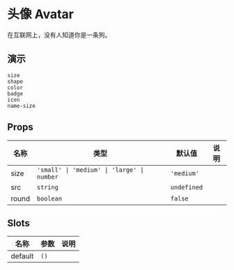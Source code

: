 # 头像 Avatar

在互联网上，没有人知道你是一条狗。

## 演示

```demo
size
shape
color
badge
icon
name-size
```

## Props

| 名称  | 类型                                       | 默认值      | 说明 |
| ----- | ------------------------------------------ | ----------- | ---- |
| size  | `'small' \| 'medium' \| 'large' \| number` | `'medium'`  |      |
| src   | `string`                                   | `undefined` |      |
| round | `boolean`                                  | `false`     |      |

## Slots

| 名称    | 参数 | 说明 |
| ------- | ---- | ---- |
| default | `()` |      |
